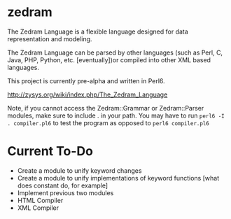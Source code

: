 zedram
======

The Zedram Language is a flexible language designed for data representation and modeling.

The Zedram Language can be parsed by other languages (such as Perl, C, Java, PHP, Python, etc. [eventually])or compiled into other XML based languages.

This project is currently pre-alpha and written in Perl6.

http://zysys.org/wiki/index.php/The_Zedram_Language


Note, if you cannot access the Zedram::Grammar or Zedram::Parser modules, make sure to include . in your path.
You may have to run `perl6 -I . compiler.pl6` to test the program as opposed to `perl6 compiler.pl6`

Current To-Do
=============

* Create a module to unify keyword changes
* Create a module to unify implementations of keyword functions [what does constant do, for example]
* Implement previous two modules
* HTML Compiler
* XML Compiler
